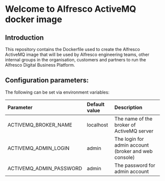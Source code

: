 # Welcome to Alfresco ActiveMQ docker image

## Introduction

This repository contains the Dockerfile used to create the Alfresco ActiveMQ image that
will be used by Alfresco engineering teams, other internal groups in the
organisation, customers and partners to run the Alfresco Digital Business Platform.

## Configuration parameters:
The following can be set via environment variables:

| Parameter               | Default value | Description                                          |
|:------------------------|:--------------|:-----------------------------------------------------|
| ACTIVEMQ_BROKER_NAME    | localhost     | The name of the broker of ActiveMQ server            |
| ACTIVEMQ_ADMIN_LOGIN    | admin         | The login for admin account (broker and web console) |
| ACTIVEMQ_ADMIN_PASSWORD | admin         | The password for admin account                       |
